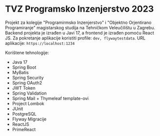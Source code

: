 # TVZ Programsko Inzenjerstvo 2023
Projekt za kolegije "Programirmsko Inzenjerstvo" i "Objektno Orjentirano Programiranje" magistarskog studija na Tehničkom Veleučilištu u Zagrebu.<br>
Backend projekta je izrađen u Javi 17, a frontend je izrađen pomoću React JS.
Za pokretanje aplikacije koristiti profile: `dev, flywaytestdata`.
URL aplikacije: `https://localhost:1234`

Korištene tehnologije:
* Java 17
* Spring Boot
* MyBatis
* Spring Security
* Spring OAuth2
* JWT Token
* Spring Validation
* Spring Mail + Thymeleaf template-ovi
* Project Lombok
* JUnit
* PostgreSQL
* Flyway Migracije
* ReactJS
* PrimeReact
